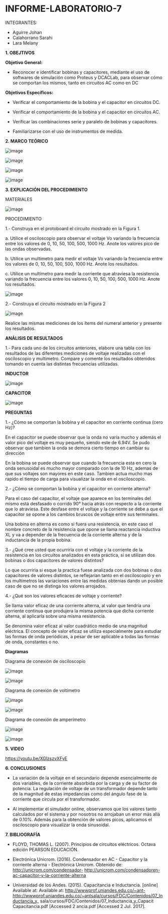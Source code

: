# INFORME-LABORATORIO-7

INTEGRANTES:

* Aguirre Johan 
* Calahorrano Sarahi 
* Lara Melany


**1. OBEJTIVOS**

  **Objetivo General:**
  
  * Reconocer e identificar bobinas y capacitores, mediante el uso de softwares de simulación como Proteus y DCACLab, para observar cómo se comportan los mismos, tanto en circuitos AC como en  DC 

  **Objetivos Específicos:**
* Verificar el comportamiento de la bobina y el capacitor en circuitos DC. 

* Verificar el comportamiento de la bobina y el capacitor en circuitos AC. 

* Verificar las combinaciones serie y paralelo de bobinas y capacitores. 

* Familiarizarse con el uso de instrumentos de medida. 

**2. MARCO TEÓRICO**

![image](https://user-images.githubusercontent.com/105020538/217975762-c5ca29e5-10c0-4f48-87a2-12fbc6665bd9.png)

![image](https://user-images.githubusercontent.com/105020538/217975799-d16473fd-fab3-489c-8804-bea5426f89ad.png)

![image](https://user-images.githubusercontent.com/105020538/217975825-11608fc5-59bd-452e-aa44-582b91cdee9f.png)

![image](https://user-images.githubusercontent.com/105020538/217975835-fefe278a-56b5-40d1-b054-b2752492b243.png)

**3.	EXPLICACIÓN DEL PROCEDIMIENTO**

MATERIALES

![image](https://user-images.githubusercontent.com/105020538/217987065-7de95d62-1f8a-4186-ad77-5ca4f600f007.png)

PROCEDIMIENTO

1.- Construya en el protoboard el circuito mostrado en la Figura 1. 

a. Utilice el osciloscopio para observar el voltaje  Vo variando la frecuencia entre los valores de 0, 10, 50, 100, 500, 1000 Hz. Anote los valores pico de las ondas observadas. 

b. Utilice un multímetro para medir el voltaje 
Vo variando la frecuencia entre los valores de 0, 10, 50, 100, 500, 1000 Hz. Anote los resultados. 

c. Utilice un multímetro para medir la corriente que atraviesa la resistencia variando la  frecuencia entre los valores 0, 10, 50, 100, 500, 1000 
Hz. Anote los resultados. 

![image](https://user-images.githubusercontent.com/105020538/217987336-c28dbcf0-6ff0-4271-a399-36269096fb1a.png)

2.- Construya el circuito mostrado en la Figura 2 

![image](https://user-images.githubusercontent.com/105020538/217987369-712de003-b7d6-431c-868a-67c6695ed47a.png)

Realice las mismas mediciones de los ítems del numeral anterior y presente los resultados. 

**ANÁLISIS DE RESULTADOS** 

1.- Para cada uno de los circuitos anteriores, elabore una tabla con los resultados de las diferentes mediciones de voltaje realizadas con el osciloscopio y multímetro. Compare y comente los resultados obtenidos tomando en cuenta las distintas frecuencias utilizadas. 

**INDUCTOR**

![image](https://user-images.githubusercontent.com/105020538/217997013-f7f25555-8f54-4d76-a254-4ba6703500d3.png)

**CAPACITOR**

![image](https://user-images.githubusercontent.com/105020538/217997058-f080f14c-31f7-4e8d-8861-514a591c847f.png)

**PREGUNTAS** 

1.- ¿Cómo se comportan la bobina y el capacitor en corriente continua (cero Hz)? 

En el capacitor se puede observar que la onda no varía mucho y además el valor pico del voltaje es muy pequeño, siendo este de 6.94V. Se pudo observar que tambien la onda se demora cierto tiempo en cambiar su dirección
 
 En la bobina se puede observar que cuando la frecuencia esta en cero la onda senusoidal es mucho mayor comparado con la de 10 Hz, ademas de que sus voltajes son mayores en este caso. Tambien actua mucho mas rapido el tiempo de carga para visualizar la onda en el osciloscopio.
 

2.- ¿Cómo se comportan la bobina y el capacitor en corriente alterna? 

Para el caso del capacitor, el voltaje que aparece en los terminales del mismo está desfasado o corrido 90° hacia atrás con respecto a la corriente que lo atraviesa. Este desfase entre el voltaje y la corriente se debe a que el capacitor se opone a los cambios bruscos de voltaje entre sus terminales. 

Una bobina en alterna es como si fuera una resistencia, en este caso el nombre concreto de la resistencia que opone se llama reactancia inductiva XL y va a depender de la frecuencia de la corriente alterna y de la inductancia de la propia bobina. 

3.- ¿Qué cree usted que ocurriría con el voltaje y la corriente de la resistencia en los 
circuitos analizados en esta práctica, si se utilizan dos bobinas o dos capacitores de valores distintos? 

Lo que ocurriria si esque la practica fuese analizada con dos bobinas o dos capacitores de valores distintos, se reflejarian tanto en el osciloscopio y en los multimetros las variaciones entre las medidas obtenias dando un posible caso de que no se distinga los valores arrojados.
 

4.- ¿Qué son los valores eficaces de voltaje y corriente? 

Se llama valor eficaz de una corriente alterna, al valor que tendría una corriente continua que produjera la misma potencia que dicha corriente alterna, al aplicarla sobre una misma resistencia.

Se denomina valor eficaz al valor cuadrático medio de una magnitud eléctrica. El concepto de valor eficaz se utiliza especialmente para estudiar las formas de onda periódicas, a pesar de ser aplicable a todas las formas de onda, constantes o no.


 
 **Diagramas**
   
   Diagrama de conexión de osciloscopio
   
   ![image](https://user-images.githubusercontent.com/76132461/112563088-ac50dc00-8da6-11eb-98bf-5de414b8c532.png)
   
   ![image](https://user-images.githubusercontent.com/76134214/112589119-8c351300-8dce-11eb-8a80-5a8ea0203c92.png)

   Diagrama de conexión de voltímetro
   
   ![image](https://user-images.githubusercontent.com/76132461/112564950-2767c180-8daa-11eb-98b0-53409c1a84f9.png)
   
   ![image](https://user-images.githubusercontent.com/76134214/112589158-9eaf4c80-8dce-11eb-94b2-17a46ce4e879.png)

   Diagrama de conexión de amperímetro
   
   ![image](https://user-images.githubusercontent.com/76132461/112568672-d4ddd380-8db0-11eb-9ca1-ff0938a99a7d.png)
   
   ![image](https://user-images.githubusercontent.com/76134214/112589175-a8d14b00-8dce-11eb-9a18-cda978c18745.png)


**5. VIDEO**

https://youtu.be/XGlzszvXFyE

**6. CONCLUSIONES** 

* La variación de la voltaje en el secundario depende esencialmente de dos variables, de la corriente absorbida por la carga y de su factor de potencia. La regulación de voltaje de un transformador depende tanto de la magnitud de estas impedancias como del ángulo fase de la corriente que circula por el transformador.

* Al implementar el simulador online, observamos que los valores tanto calculados por el sistema y por nosotros no arrojaban un error más allá de 0.10%. Además para la obtención de valores picos, aplicamos el osciloscopio para visualizar la onda sinusoidal.

**7. BIBLIOGRAFÍA**

* FLOYD, THOMAS L. (2007). Principios de circuitos eléctricos. Octava edición PEARSON EDUCACIÓN. 

* Electrónica Unicrom. (2016). Condensador en AC - Capacitor y la corriente alterna - Electrónica Unicrom. Obtenido de: http://unicrom.com/condensador-  http://unicrom.com/condensadoren-ac-capacitor-y-la-corriente-alterna  

* Universidad de los Andes. (2015). Capacitancia e Inductancia. [online] Available at: Available at: http://wwwprof.uniandes.edu.co/~ant-  http://wwwprof.uniandes.edu.co/~antsala/cursos/FDC/Contenidos/07_Inductancia_y_ sala/cursos/FDC/Contenidos/07_Inductancia_y_Capacit Capacitancia.pdf [Accessed 2 ancia.pdf [Accessed 2 Jul. 2017]. 

 
